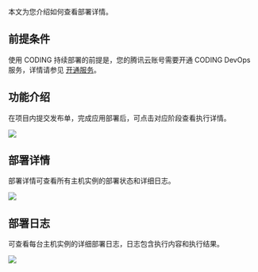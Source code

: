 本文为您介绍如何查看部署详情。

## 前提条件

使用 CODING 持续部署的前提是，您的腾讯云账号需要开通 CODING DevOps 服务，详情请参见 [开通服务](https://cloud.tencent.com/document/product/1159/44859)。 

## 功能介绍

在项目内提交发布单，完成应用部署后，可点击对应阶段查看执行详情。

![](https://help-assets.codehub.cn/enterprise/20201224173338.png)

## 部署详情

部署详情可查看所有主机实例的部署状态和详细日志。

![](https://help-assets.codehub.cn/enterprise/20201224173427.png)

## 部署日志

可查看每台主机实例的详细部署日志，日志包含执行内容和执行结果。

![](https://help-assets.codehub.cn/enterprise/20201224173935.png)
